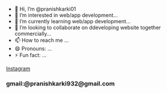 - 👋 Hi, I’m @pranishkarki01
- 👀 I’m interested in web/app development...
- 🌱 I’m currently learning web/app development...
- 💞️ I’m looking to collaborate on ddeveloping website together commercially...
- 📫 How to reach me ...
- 😄 Pronouns: ...
- ⚡ Fun fact: ...

<!---
pranishkarki01/pranishkarki01 is a ✨ special ✨ repository because its `README.md` (this file) appears on your GitHub profile.
You can click the Preview link to take a look at your changes.
--->
<html>
  <head>
    <title>Contact me through</title>
    <a href="https://www.instagram.com/pranish_da_vibe/">Instagram</a>
    <a href="https://www.facebook.com/profile.php?id=100073168287592"></a>
    <h3>gmail:@pranishkarki932@gmail.com</h3>
    
  </head>
</html>
